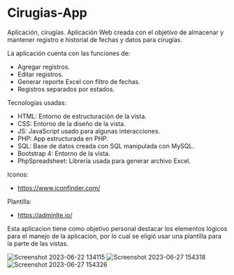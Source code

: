 # Cirugias-App
Aplicación, cirugías. 
Aplicación Web creada con el objetivo de almacenar y mantener registro e historial de fechas y datos para cirugías.

La aplicación cuenta con las funciones de:
- Agregar registros.
- Editar registros.
- Generar reporte Excel con filtro de fechas.
- Registros separados por estados.

Tecnologias usadas:
- HTML: Entorno de estructuración de la vista.
- CSS: Entorno de la diseño de la vista.
- JS: JavaScript usado para algunas interacciones.
- PHP: App estructurada en PHP.
- SQL: Base de datos creada con SQL manipulada con MySQL.
- Bootstrap 4: Entorno de la vista.
- PhpSpreadsheet: Librería usada para generar archivo Excel.

Iconos: 
- https://www.iconfinder.com/

Plantilla: 
- https://adminlte.io/

Esta aplicacion tiene como objetivo personal destacar los elementos lógicos para el manejo de la aplicacion, por lo cual se eligió usar una plantilla para la parte de las vistas.

![Screenshot 2023-06-22 134115](https://github.com/RomelTeja7/Cirugias-App/assets/118077551/eb56af28-71b5-4972-82c0-91b42b52a0bb)
![Screenshot 2023-06-27 154318](https://github.com/RomelTeja7/Cirugias-App/assets/118077551/ce5e289f-e76d-47f0-b290-dd8c1baf0c4d)
![Screenshot 2023-06-27 154326](https://github.com/RomelTeja7/Cirugias-App/assets/118077551/6d8af353-8520-4213-972b-5824ba9337d4)
